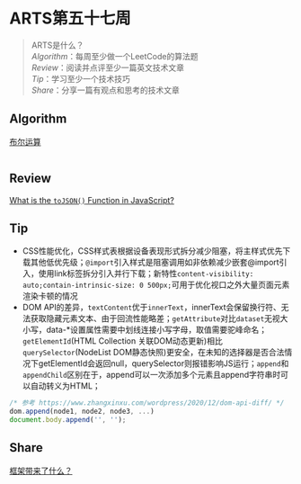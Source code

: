 # ARTS第五十七周

> ARTS是什么？  
  *Algorithm*：每周至少做一个LeetCode的算法题  
  *Review*：阅读并点评至少一篇英文技术文章  
  *Tip*：学习至少一个技术技巧  
  *Share*：分享一篇有观点和思考的技术文章  

## Algorithm

[布尔运算](https://leetcode-cn.com/problems/boolean-evaluation-lcci/)

```js

```

## Review

[What is the `toJSON()` Function in JavaScript?](http://thecodebarbarian.com/what-is-the-tojson-function-in-javascript.html)

## Tip

- CSS性能优化，CSS样式表根据设备表现形式拆分减少阻塞，将主样式优先下载其他低优先级；`@import`引入样式是阻塞调用如非依赖减少嵌套@import引入，使用link标签拆分引入并行下载；新特性`content-visibility: auto;contain-intrinsic-size: 0 500px;`可用于优化视口之外大量页面元素渲染卡顿的情况
- DOM API的差异，`textContent`优于`innerText`，innerText会保留换行符、无法获取隐藏元素文本、由于回流性能略差；`getAttribute`对比`dataset`无视大小写，data-*设置属性需要中划线连接小写字母，取值需要驼峰命名；`getElementId`(HTML Collection 关联DOM动态更新)相比`querySelector`(NodeList DOM静态快照)更安全，在未知的选择器是否合法情况下getElementId会返回null，querySelector则报错影响JS运行；`append`和`appendChild`区别在于，append可以一次添加多个元素且append字符串时可以自动转义为HTML；

```js
/* 参考 https://www.zhangxinxu.com/wordpress/2020/12/dom-api-diff/ */
dom.append(node1, node2, node3, ...)
document.body.append('', '');
```

## Share

[框架带来了什么？](https://mp.weixin.qq.com/s/AreRWfVb6L7AaJIhSyaQYA)
